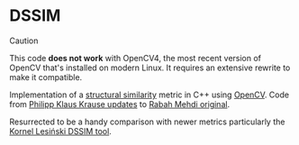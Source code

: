 # DSSIM

> [!CAUTION]
> This code **does not work** with OpenCV4, the most recent version of OpenCV that's installed on modern Linux. It requires an extensive rewrite to make it compatible.

Implementation of a [structural similarity] metric in C++ using [OpenCV]. Code from [Philipp Klaus Krause updates] to [Rabah Mehdi original].

Resurrected to be a handy comparison with newer metrics particularly the [Kornel Lesiński DSSIM tool].


[structural similarity]: https://en.wikipedia.org/wiki/Structural_similarity
[OpenCV]: https://opencv.org/
[Philipp Klaus Krause updates]: http://www.colecovision.eu/graphics/DSSIM/
[Rabah Mehdi original]: http://mehdi.rabah.free.fr/SSIM/
[Kornel Lesiński DSSIM tool]: https://kornel.ski/dssim
